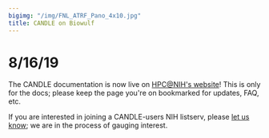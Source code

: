 ```yaml
---
bigimg: "/img/FNL_ATRF_Pano_4x10.jpg"
title: CANDLE on Biowulf
---
```


# 8/16/19

The CANDLE documentation is now live on [HPC@NIH's website](https://hpc.nih.gov/apps/candle)! This is only for the docs; please keep the page you're on bookmarked for updates, FAQ, etc.

If you are interested in joining a CANDLE-users NIH listserv, please [let us know](mailto:andrew.weisman@nih.gov); we are in the process of gauging interest.